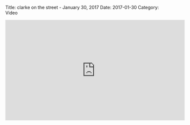 Title: clarke on the street - January 30, 2017
Date: 2017-01-30
Category: Video

<iframe width="560" height="315" src="https://www.youtube.com/embed/JUW31nuRQOQ" title="YouTube video player" frameborder="0" allow="accelerometer; autoplay; clipboard-write; encrypted-media; gyroscope; picture-in-picture" allowfullscreen></iframe>

